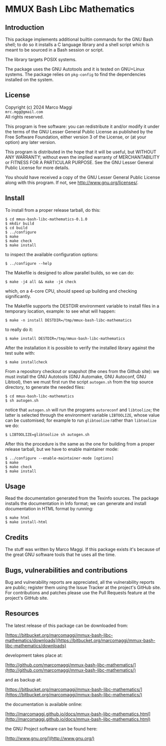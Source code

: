 # MMUX Bash Libc Mathematics

## Introduction

This package  implements additional  builtin commands  for the  GNU Bash
shell; to  do so  it installs a  C language library  and a  shell script
which is meant to be sourced in a Bash session or script.

  The library targets POSIX systems.

The  package uses  the  GNU  Autotools and  it  is  tested on  GNU+Linux
systems.  The  package relies on  `pkg-config` to find  the dependencies
installed on the system.

## License

Copyright (c) 2024 Marco Maggi<br/>
`mrc.mgg@gmail.com`<br/>
All rights reserved.

This program is free software: you  can redistribute it and/or modify it
under the terms of the GNU Lesser General Public License as published by
the Free  Software Foundation, either version  3 of the License,  or (at
your option) any later version.

This program  is distributed  in the  hope that it  will be  useful, but
WITHOUT   ANY   WARRANTY;  without   even   the   implied  warranty   of
MERCHANTABILITY or FITNESS FOR A PARTICULAR PURPOSE.  See the GNU Lesser
General Public License for more details.

You should have received a copy of the GNU Lesser General Public License
along with this program.  If not, see <http://www.gnu.org/licenses/>.

## Install

To install from a proper release tarball, do this:

```
$ cd mmux-bash-libc-mathematics-0.1.0
$ mkdir build
$ cd build
$ ../configure
$ make
$ make check
$ make install
```

to inspect the available configuration options:

```
$ ../configure --help
```

The Makefile is designed to allow parallel builds, so we can do:

```
$ make -j4 all && make -j4 check
```

which,  on  a  4-core  CPU,   should  speed  up  building  and  checking
significantly.

The Makefile supports the DESTDIR  environment variable to install files
in a temporary location, example: to see what will happen:

```
$ make -n install DESTDIR=/tmp/mmux-bash-libc-mathematics
```

to really do it:

```
$ make install DESTDIR=/tmp/mmux-bash-libc-mathematics
```

After the  installation it is  possible to verify the  installed library
against the test suite with:

```
$ make installcheck
```

From a repository checkout or snapshot  (the ones from the Github site):
we  must install  the GNU  Autotools  (GNU Automake,  GNU Autoconf,  GNU
Libtool), then  we must first run  the script `autogen.sh` from  the top
source directory, to generate the needed files:

```
$ cd mmux-bash-libc-mathematics
$ sh autogen.sh

```

notice  that  `autogen.sh`  will   run  the  programs  `autoreconf`  and
`libtoolize`; the  latter is  selected through the  environment variable
`LIBTOOLIZE`,  whose  value  can  be  customised;  for  example  to  run
`glibtoolize` rather than `libtoolize` we do:

```
$ LIBTOOLIZE=glibtoolize sh autogen.sh
```

After this  the procedure  is the same  as the one  for building  from a
proper release tarball, but we have to enable maintainer mode:

```
$ ../configure --enable-maintainer-mode [options]
$ make
$ make check
$ make install
```

## Usage

Read the documentation generated from  the Texinfo sources.  The package
installs the documentation  in Info format; we can  generate and install
documentation in HTML format by running:

```
$ make html
$ make install-html
```

## Credits

The  stuff was  written by  Marco Maggi.   If this  package exists  it's
because of the great GNU software tools that he uses all the time.

## Bugs, vulnerabilities and contributions

Bug  and vulnerability  reports are  appreciated, all  the vulnerability
reports  are  public; register  them  using  the  Issue Tracker  at  the
project's GitHub  site.  For  contributions and  patches please  use the
Pull Requests feature at the project's GitHub site.

## Resources

The latest release of this package can be downloaded from:

[https://bitbucket.org/marcomaggi/mmux-bash-libc-mathematics/downloads](https://bitbucket.org/marcomaggi/mmux-bash-libc-mathematics/downloads)

development takes place at:

[http://github.com/marcomaggi/mmux-bash-libc-mathematics/](http://github.com/marcomaggi/mmux-bash-libc-mathematics/)

and as backup at:

[https://bitbucket.org/marcomaggi/mmux-bash-libc-mathematics/](https://bitbucket.org/marcomaggi/mmux-bash-libc-mathematics/)

the documentation is available online:

[http://marcomaggi.github.io/docs/mmux-bash-libc-mathematics.html](http://marcomaggi.github.io/docs/mmux-bash-libc-mathematics.html)

the GNU Project software can be found here:

[http://www.gnu.org/](http://www.gnu.org/)

